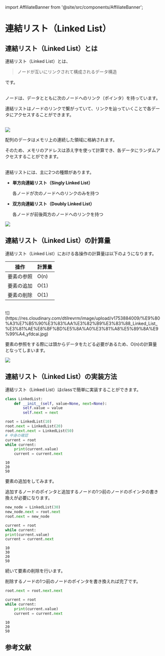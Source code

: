 import AffiliateBanner from '@site/src/components/AffiliateBanner';

# 連結リスト（Linked List）

## 連結リスト（Linked List）とは

連結リスト（Linked List）とは、

> ノードが互いにリンクされて構成されるデータ構造

です。<br/><br/>


ノードは、データとともに次のノードへのリンク（ポインタ）を持っています。

連結リストはノードのリンクで繋がっていて、リンクを辿っていくことで各データにアクセスすることができます。
<br/><br/>

![](https://res.cloudinary.com/dtilrevrm/image/upload/v1753883966/%E5%8D%98%E6%96%B9%E5%90%91%E9%80%A3%E7%B5%90%E3%83%AA%E3%82%B9%E3%83%88_wurzjz.jpg)

配列のデータはメモリ上の連続した領域に格納されます。

そのため、メモリのアドレスは添え字を使って計算でき、各データにランダムアクセスすることができます。<br/><br/>



連結リストには、主に2つの種類があります。


- **単方向連結リスト（Singly Linked List）**

    各ノードが次のノードへのリンクのみを持つ

- **双方向連結リスト（Doubly Linked List）**
    
    各ノードが前後両方のノードへのリンクを持つ

![](https://res.cloudinary.com/dtilrevrm/image/upload/v1753883974/%E5%8F%8C%E6%96%B9%E5%90%91%E9%80%A3%E7%B5%90%E3%83%AA%E3%82%B9%E3%83%88_fxfd9c.jpg)


## 連結リスト（Linked List）の計算量
連結リスト（Linked List）における各操作の計算量は以下のようになります。

| 操作       | 計算量 |
| ---------- | ------ |
| 要素の参照 | O(n)   |
| 要素の追加 | O(1)   |
| 要素の削除 | O(1)   |

<br/>
![](https://res.cloudinary.com/dtilrevrm/image/upload/v1753884009/%E9%80%A3%E7%B5%90%E3%83%AA%E3%82%B9%E3%83%88_Linked_List_%E3%81%AE%E8%BF%BD%E5%8A%A0%E3%81%A8%E5%89%8A%E9%99%A4_yfdcai.jpg)

要素の参照をする際には頭からデータをたどる必要があるため、O(n)の計算量となってしまいます。


![](https://res.cloudinary.com/dtilrevrm/image/upload/%E9%85%8D%E5%88%97%E3%81%B8%E3%81%AE%E8%A6%81%E7%B4%A0%E3%81%AE%E8%BF%BD%E5%8A%A0_on0nkx.jpg)

## 連結リスト（Linked List）の実装方法
連結リスト（Linked List）はclassで簡単に実装することができます。


``` python title="単方向連結リストの実装"
class LinkedList:
    def __init__(self, value=None, next=None):
        self.value = value
        self.next = next
```

``` python title="単方向連結リストの使用例"
root = LinkedList(10)
root.next = LinkedList(20)
root.next.next = LinkedList(50)
# 中身の確認
current = root
while current:
    print(current.value)
    current = current.next
```

```text title="実行結果"
10
20
50
```

要素の追加をしてみます。

追加するノードのポインタと追加するノードの1つ前のノードのポインタの書き換えが必要になります。

``` python title="単方向連結リストの要素の追加"
new_node = LinkedList(30)
new_node.next = root.next
root.next = new_node

current = root
while current:
print(current.value)
current = current.next
```

```text title="実行結果"
10
30
20
50
```

続いて要素の削除を行います。

削除するノードの1つ前のノードのポインタを書き換えれば完了です。

``` python title="単方向連結リストの要素の削除"
root.next = root.next.next

current = root
while current:
    print(current.value)
    current = current.next
```

```text title="実行結果"
10
20
50
```

## 参考文献
<AffiliateBanner site="tessoku" />

<AffiliateBanner site="algorithm-zukan" />

